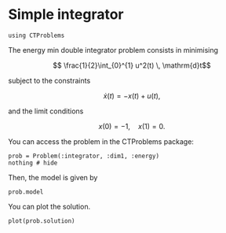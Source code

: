 # Simple integrator

```@example main
using CTProblems
```

The energy min double integrator problem consists in minimising

```math
    \frac{1}{2}\int_{0}^{1} u^2(t) \, \mathrm{d}t
```

subject to the constraints

```math
    \dot x(t) = - x(t) + u(t),
```

and the limit conditions

```math
    x(0) = -1, \quad x(1) = 0.
```

You can access the problem in the CTProblems package:

```@example main
prob = Problem(:integrator, :dim1, :energy)
nothing # hide
```

Then, the model is given by

```@example main
prob.model
```

You can plot the solution.

```@example main
plot(prob.solution)
```
